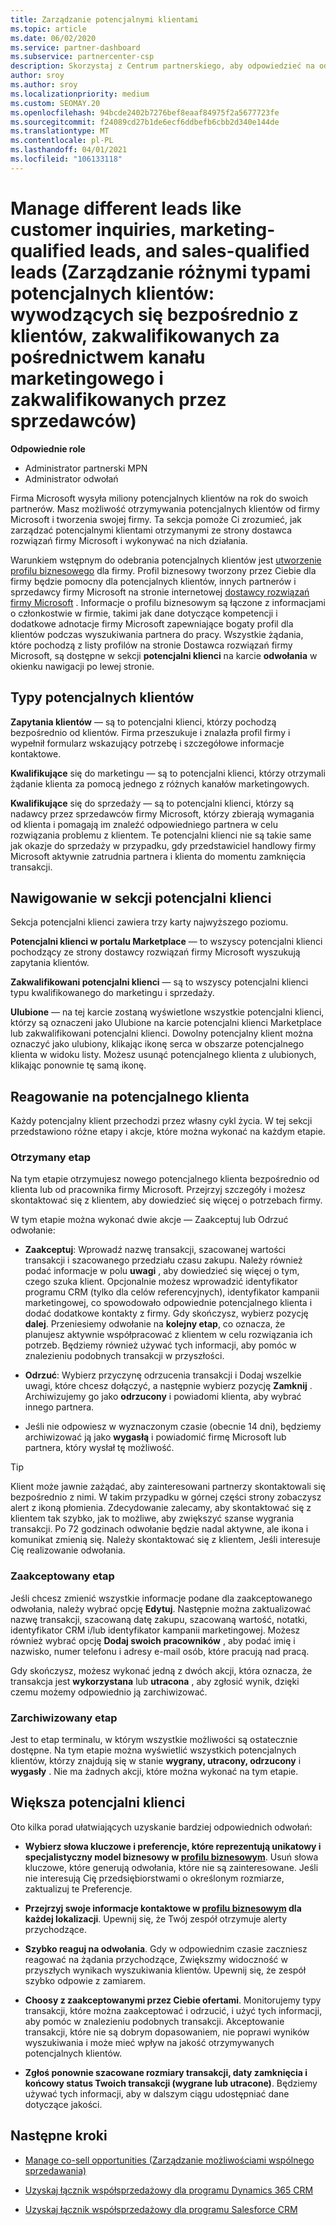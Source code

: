```yaml
---
title: Zarządzanie potencjalnymi klientami
ms.topic: article
ms.date: 06/02/2020
ms.service: partner-dashboard
ms.subservice: partnercenter-csp
description: Skorzystaj z Centrum partnerskiego, aby odpowiedzieć na odwołania i zarządzać nowymi, istniejącymi i zarchiwizowanymi potencjalnymi klientami oraz odwołaniami. Dowiedz się również, jak uzyskać więcej odwołań w przyszłości.
author: sroy
ms.author: sroy
ms.localizationpriority: medium
ms.custom: SEOMAY.20
ms.openlocfilehash: 94bcde2402b7276bef8eaaf84975f2a5677723fe
ms.sourcegitcommit: f24089cd27b1de6ecf6ddbefb6cbb2d340e144de
ms.translationtype: MT
ms.contentlocale: pl-PL
ms.lasthandoff: 04/01/2021
ms.locfileid: "106133118"
---
```

# <a name="manage-different-leads-like-customer-inquiries-marketing-qualified-leads-and-sales-qualified-leads"></a>Manage different leads like customer inquiries, marketing-qualified leads, and sales-qualified leads (Zarządzanie różnymi typami potencjalnych klientów: wywodzących się bezpośrednio z klientów, zakwalifikowanych za pośrednictwem kanału marketingowego i zakwalifikowanych przez sprzedawców)

**Odpowiednie role**

- Administrator partnerski MPN
- Administrator odwołań

Firma Microsoft wysyła miliony potencjalnych klientów na rok do swoich partnerów. Masz możliwość otrzymywania potencjalnych klientów od firmy Microsoft i tworzenia swojej firmy. Ta sekcja pomoże Ci zrozumieć, jak zarządzać potencjalnymi klientami otrzymanymi ze strony dostawca rozwiązań firmy Microsoft i wykonywać na nich działania.

Warunkiem wstępnym do odebrania potencjalnych klientów jest [utworzenie profilu biznesowego](create-a-marketing-profile.md) dla firmy. Profil biznesowy tworzony przez Ciebie dla firmy będzie pomocny dla potencjalnych klientów, innych partnerów i sprzedawcy firmy Microsoft na stronie internetowej [dostawcy rozwiązań firmy Microsoft](https://www.microsoft.com/solution-providers/home) . Informacje o profilu biznesowym są łączone z informacjami o członkostwie w firmie, takimi jak dane dotyczące kompetencji i dodatkowe adnotacje firmy Microsoft zapewniające bogaty profil dla klientów podczas wyszukiwania partnera do pracy. Wszystkie żądania, które pochodzą z listy profilów na stronie Dostawca rozwiązań firmy Microsoft, są dostępne w sekcji **potencjalni klienci** na karcie **odwołania** w okienku nawigacji po lewej stronie.

## <a name="types-of-leads"></a>Typy potencjalnych klientów

**Zapytania klientów** — są to potencjalni klienci, którzy pochodzą bezpośrednio od klientów. Firma przeszukuje i znalazła profil firmy i wypełnił formularz wskazujący potrzebę i szczegółowe informacje kontaktowe.

**Kwalifikujące** się do marketingu — są to potencjalni klienci, którzy otrzymali żądanie klienta za pomocą jednego z różnych kanałów marketingowych.

**Kwalifikujące** się do sprzedaży — są to potencjalni klienci, którzy są nadawcy przez sprzedawców firmy Microsoft, którzy zbierają wymagania od klienta i pomagają im znaleźć odpowiedniego partnera w celu rozwiązania problemu z klientem. Te potencjalni klienci nie są takie same jak okazje do sprzedaży w przypadku, gdy przedstawiciel handlowy firmy Microsoft aktywnie zatrudnia partnera i klienta do momentu zamknięcia transakcji.

## <a name="navigating-the-leads-section"></a>Nawigowanie w sekcji potencjalni klienci

Sekcja potencjalni klienci zawiera trzy karty najwyższego poziomu. 

**Potencjalni klienci w portalu Marketplace** — to wszyscy potencjalni klienci pochodzący ze strony dostawcy rozwiązań firmy Microsoft wyszukują zapytania klientów.

**Zakwalifikowani potencjalni klienci** — są to wszyscy potencjalni klienci typu kwalifikowanego do marketingu i sprzedaży.

**Ulubione** — na tej karcie zostaną wyświetlone wszystkie potencjalni klienci, którzy są oznaczeni jako Ulubione na karcie potencjalni klienci Marketplace lub zakwalifikowani potencjalni klienci. Dowolny potencjalny klient można oznaczyć jako ulubiony, klikając ikonę serca w obszarze potencjalnego klienta w widoku listy. Możesz usunąć potencjalnego klienta z ulubionych, klikając ponownie tę samą ikonę.

## <a name="responding-to-a-lead"></a>Reagowanie na potencjalnego klienta

Każdy potencjalny klient przechodzi przez własny cykl życia. W tej sekcji przedstawiono różne etapy i akcje, które można wykonać na każdym etapie.

### <a name="received-stage"></a>Otrzymany etap

Na tym etapie otrzymujesz nowego potencjalnego klienta bezpośrednio od klienta lub od pracownika firmy Microsoft. Przejrzyj szczegóły i możesz skontaktować się z klientem, aby dowiedzieć się więcej o potrzebach firmy.

W tym etapie można wykonać dwie akcje — Zaakceptuj lub Odrzuć odwołanie:

- **Zaakceptuj**: Wprowadź nazwę transakcji, szacowanej wartości transakcji i szacowanego przedziału czasu zakupu. Należy również podać informacje w polu **uwagi** , aby dowiedzieć się więcej o tym, czego szuka klient. Opcjonalnie możesz wprowadzić identyfikator programu CRM (tylko dla celów referencyjnych), identyfikator kampanii marketingowej, co spowodowało odpowiednie potencjalnego klienta i dodać dodatkowe kontakty z firmy. Gdy skończysz, wybierz pozycję **dalej**. Przeniesiemy odwołanie na **kolejny etap**, co oznacza, że planujesz aktywnie współpracować z klientem w celu rozwiązania ich potrzeb. Będziemy również używać tych informacji, aby pomóc w znalezieniu podobnych transakcji w przyszłości. 

- **Odrzuć**: Wybierz przyczynę odrzucenia transakcji i Dodaj wszelkie uwagi, które chcesz dołączyć, a następnie wybierz pozycję **Zamknij** . Archiwizujemy go jako **odrzucony** i powiadomi klienta, aby wybrać innego partnera.

- Jeśli nie odpowiesz w wyznaczonym czasie (obecnie 14 dni), będziemy archiwizować ją jako **wygasłą** i powiadomić firmę Microsoft lub partnera, który wysłał tę możliwość.

> [!TIP]
> Klient może jawnie zażądać, aby zainteresowani partnerzy skontaktowali się bezpośrednio z nimi. W takim przypadku w górnej części strony zobaczysz alert z ikoną płomienia. Zdecydowanie zalecamy, aby skontaktować się z klientem tak szybko, jak to możliwe, aby zwiększyć szanse wygrania transakcji. Po 72 godzinach odwołanie będzie nadal aktywne, ale ikona i komunikat zmienią się. Należy skontaktować się z klientem, Jeśli interesuje Cię realizowanie odwołania.

### <a name="accepted-stage"></a>Zaakceptowany etap

Jeśli chcesz zmienić wszystkie informacje podane dla zaakceptowanego odwołania, należy wybrać opcję **Edytuj**. Następnie można zaktualizować nazwę transakcji, szacowaną datę zakupu, szacowaną wartość, notatki, identyfikator CRM i/lub identyfikator kampanii marketingowej.  Możesz również wybrać opcję **Dodaj swoich pracowników** , aby podać imię i nazwisko, numer telefonu i adresy e-mail osób, które pracują nad pracą.

Gdy skończysz, możesz wykonać jedną z dwóch akcji, która oznacza, że transakcja jest **wykorzystana** lub **utracona** , aby zgłosić wynik, dzięki czemu możemy odpowiednio ją zarchiwizować.

### <a name="archived-stage"></a>Zarchiwizowany etap

Jest to etap terminalu, w którym wszystkie możliwości są ostatecznie dostępne. Na tym etapie można wyświetlić wszystkich potencjalnych klientów, którzy znajdują się w stanie **wygrany, utracony, odrzucony** i **wygasły** . Nie ma żadnych akcji, które można wykonać na tym etapie.

## <a name="getting-more-leads"></a>Większa potencjalni klienci

Oto kilka porad ułatwiających uzyskanie bardziej odpowiednich odwołań:

- **Wybierz słowa kluczowe i preferencje, które reprezentują unikatowy i specjalistyczny model biznesowy w [profilu biznesowym](create-a-marketing-profile.md)**. Usuń słowa kluczowe, które generują odwołania, które nie są zainteresowane. Jeśli nie interesują Cię przedsiębiorstwami o określonym rozmiarze, zaktualizuj te Preferencje.

- **Przejrzyj swoje informacje kontaktowe w [profilu biznesowym](create-a-marketing-profile.md) dla każdej lokalizacji**. Upewnij się, że Twój zespół otrzymuje alerty przychodzące.

- **Szybko reaguj na odwołania**. Gdy w odpowiednim czasie zaczniesz reagować na żądania przychodzące, Zwiększmy widoczność w przyszłych wynikach wyszukiwania klientów. Upewnij się, że zespół szybko odpowie z zamiarem.

- **Choosy z zaakceptowanymi przez Ciebie ofertami**. Monitorujemy typy transakcji, które można zaakceptować i odrzucić, i użyć tych informacji, aby pomóc w znalezieniu podobnych transakcji. Akceptowanie transakcji, które nie są dobrym dopasowaniem, nie poprawi wyników wyszukiwania i może mieć wpływ na jakość otrzymywanych potencjalnych klientów.

- **Zgłoś ponownie szacowane rozmiary transakcji, daty zamknięcia i końcowy status Twoich transakcji (wygrane lub utracone)**. Będziemy używać tych informacji, aby w dalszym ciągu udostępniać dane dotyczące jakości.

## <a name="next-steps"></a>Następne kroki

- [Manage co-sell opportunities (Zarządzanie możliwościami wspólnego sprzedawania)](manage-co-sell-opportunities.md)

- [Uzyskaj łącznik współsprzedażowy dla programu Dynamics 365 CRM](connector-dynamics.md)

- [Uzyskaj łącznik współsprzedażowy dla programu Salesforce CRM](connector-salesforce.md)
